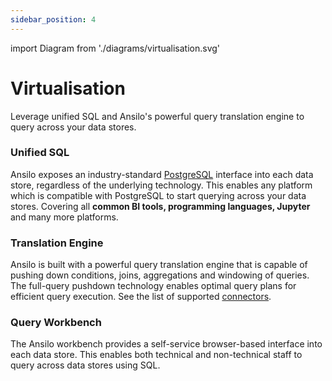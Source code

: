 ```yaml
---
sidebar_position: 4
---
```

import Diagram from './diagrams/virtualisation.svg'

# Virtualisation

Leverage unified SQL and Ansilo's powerful query translation engine to query across your data stores.

<center>
    <Diagram width="70%" height="auto" className="auto-invert" />
</center>

### Unified SQL

Ansilo exposes an industry-standard [PostgreSQL](https://postgresql.org) interface into each data store, regardless of the underlying
technology. This enables any platform which is compatible with PostgreSQL to start querying across your data stores. 
Covering all **common BI tools, programming languages, Jupyter** and many more platforms.


### Translation Engine

Ansilo is built with a powerful query translation engine that is capable of pushing down conditions, joins, aggregations and windowing
of queries. The full-query pushdown technology enables optimal query plans for efficient query execution.
See the list of supported [connectors](/connectors/overview/).

### Query Workbench

The Ansilo workbench provides a self-service browser-based interface into each data store.
This enables both technical and non-technical staff to query across data stores using SQL. 
